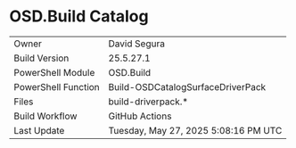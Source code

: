 ﻿# OSD.Build Catalog

| | |
|-|-|
| Owner | David Segura |
| Build Version | 25.5.27.1 |
| PowerShell Module | OSD.Build |
| PowerShell Function | Build-OSDCatalogSurfaceDriverPack |
| Files | build-driverpack.* |
| Build Workflow | GitHub Actions |
| Last Update | Tuesday, May 27, 2025 5:08:16 PM UTC |
